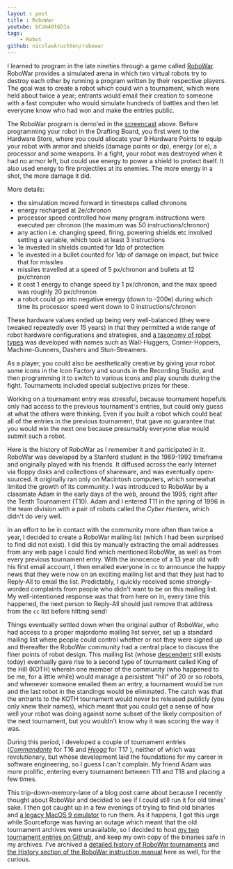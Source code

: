 ```yaml
---
layout : post
title : RoboWar
youtube: bCUm48t6D1o
tags:
    - Robot
github: nicolaskruchten/robowar
--- 
```


I learned to program in the late nineties through a game called [RoboWar][rw]. RoboWar provides a simulated arena in which two virtual robots try to destroy each other by running a program written by their respective players. The goal was to create a robot which could win a tournament, which were held about twice a year; entrants would email their creation to someone with a fast computer who would simulate hundreds of battles and then let everyone know who had won and make the entries public.

<!-- more -->

The RoboWar program is demo'ed in the [screencast][yt] above. Before programming your robot in the Drafting Board, you first went to the Hardware Store, where you could allocate your 9 Hardware Points to equip your robot with armor and shields (damage points or dp), energy (or e), a processor and some weapons. In a fight, your robot was destroyed when it had no armor left, but could use energy to power a shield to protect itself. It also used energy to fire projectiles at its enemies. The more energy in a shot, the more damage it did. 

More details:

* the simulation moved forward in timesteps called chronons
* energy recharged at 2e/chronon
* processor speed controlled how many program instructions were executed per chronon (the maximum was 50 instructions/chronon)
* any action i.e. changing speed, firing, powering shields etc involved setting a variable, which took at least 3 instructions
* 1e invested in shields counted for 1dp of protection
* 1e invested in a bullet counted for 1dp of damage on impact, but twice that for missiles
* missiles travelled at a speed of 5 px/chronon and bullets at 12 px/chronon 
* it cost 1 energy to change speed by 1 px/chronon, and the max speed was roughly 20 px/chronon 
* a robot could go into negative energy (down to -200e) during which time its processor speed went down to 0 instructions/chronon

These hardware values ended up being very well-balanced (they were tweaked repeatedly over 15 years) in that they permitted a wide range of robot hardware configurations and strategies, and [a taxonomy of robot types][trd] was developed with names such as Wall-Huggers, Corner-Hoppers, Machine-Gunners, Dashers and Stun-Streamers.

As a player, you could also be aesthetically creative by giving your robot some icons in the Icon Factory and sounds in the Recording Studio, and then programming it to switch to various icons and play sounds during the fight. Tournaments included special subjective prizes for these.

Working on a tournament entry was stressful, because tournament hopefuls only had access to the previous tournament's entries, but could only guess at what the others were thinking. Even if you built a robot which could beat all of the entries in the previous tournament, that gave no guarantee that you would win the next one because presumably everyone else would submit such a robot. 

Here is the history of RoboWar as I remember it and participated in it. RoboWar was developed by a Stanford student in the 1989-1992 timeframe and originally played with his friends. It diffused across the early Internet via floppy disks and collections of shareware, and was eventually open-sourced. It originally ran only on Macintosh computers, which somewhat limited the growth of its community. I was introduced to RoboWar by a classmate Adam in the early days of the web, around the 1995, right after the Tenth Tournament (T10). Adam and I entered T11 in the spring of 1996 in the team division with a pair of robots called the *Cyber Hunters*, which didn't do very well.

In an effort to be in contact with the community more often than twice a year, I decided to create a RoboWar mailing list (which I had been surprised to find did not exist). I did this by manually extracting the email addresses from any web page I could find which mentioned RoboWar, as well as from every previous tournament entry. With the innocence of a 13 year old with his first email account, I then emailed everyone in `cc` to announce the happy news that they were now on an exciting mailing list and that they just had to Reply-All to email the list. Predictably, I quickly received some strongly-worded complaints from people who didn't want to be on this mailing list. My well-intentioned response was that from here on in, every time this happened, the next person to Reply-All should just remove that address from the `cc` list before hitting send!

Things eventually settled down when the original author of RoboWar, who had access to a proper majordomo mailing list server, set up a standard mailing list where people could control whether or not they were signed up and thereafter the RoboWar community had a central place to discuss the finer points of robot design. This mailing list (whose [descendent][ml] still exists today) eventually gave rise to a second type of tournament called King of the Hill (KOTH) wherein one member of the community (who happened to be me, for a little while) would manage a persistent "hill" of 20 or so robots, and whenever someone emailed them an entry, a tournament would be run and the last robot in the standings would be eliminated. The catch was that the entrants to the KOTH tournament would never be released publicly (you only knew their names), which meant that you could get a sense of how well your robot was doing against some subset of the likely composition of the next tournament, but you wouldn't know why it was scoring the way it was.

During this period, I developed a couple of tournament entries (*[Commandante][c]* for T16 and *[Hyoga][h]* for T17 ), neither of which was revolutionary, but whose development laid the foundations for my career in software engineering, so I guess I can't complain. My friend Adam was more prolific, entering every tournament between T11 and T18 and placing a few times. 

This trip-down-memory-lane of a blog post came about because I recently thought about RoboWar and decided to see if I could still run it for old times' sake. I then got caught up in a few evenings of trying to find old binaries and [a legacy MacOS 9 emulator][cb] to run them. As it happens, I got this urge while Sourceforge was having an outage which meant that the old tournament archives were unavailable, so I decided to host [my two tournament entries on Github][gh], and keep my own copy of the binaries safe in my archives. I've archived a [detailed history of RoboWar tournaments][ht] and [the History section of the RoboWar instruction manual][ht2] here as well, for the curious.

[h]: https://github.com/nicolaskruchten/robowar/blob/master/Hyoga.txt
[c]: https://github.com/nicolaskruchten/robowar/blob/master/Commandante.txt
[yt]: https://www.youtube.com/watch?v=bCUm48t6D1o
[rw]: http://robowar.sourceforge.net/RoboWar5/index.html
[gh]: https://github.com/nicolaskruchten/robowar
[trd]: /images/theory_of_robot_design.pdf
[ht]: /images/history_of_robowar.pdf
[ht2]: /images/RoboWar_History.pdf
[cb]: http://sheepshaver.cebix.net/
[ml]: http://groups.yahoo.com/group/robowar/